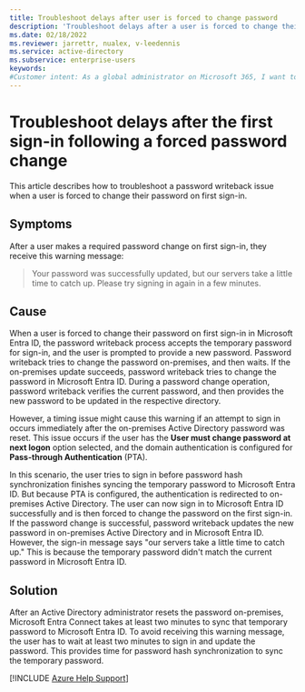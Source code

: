 ```yaml
---
title: Troubleshoot delays after user is forced to change password
description: 'Troubleshoot delays after a user is forced to change their password, and then signs in and gets this message: "Our servers take a little time to catch up."'
ms.date: 02/18/2022
ms.reviewer: jarrettr, nualex, v-leedennis
ms.service: active-directory
ms.subservice: enterprise-users
keywords:
#Customer intent: As a global administrator on Microsoft 365, I want to make sure that when I force a password reset on a user, they can change their temporary password in on-premises Active Directory so that they don't get frustrated and give up on the process.
---
```

# Troubleshoot delays after the first sign-in following a forced password change

This article describes how to troubleshoot a password writeback issue when a user is forced to change their password on first sign-in.

## Symptoms

After a user makes a required password change on first sign-in, they receive this warning message:

> Your password was successfully updated, but our servers take a little time to catch up. Please try signing in again in a few minutes.

## Cause

When a user is forced to change their password on first sign-in in Microsoft Entra ID, the password writeback process accepts the temporary password for sign-in, and the user is prompted to provide a new password. Password writeback tries to change the password on-premises, and then waits. If the on-premises update succeeds, password writeback tries to change the password in Microsoft Entra ID. During a password change operation, password writeback verifies the current password, and then provides the new password to be updated in the respective directory.

However, a timing issue might cause this warning if an attempt to sign in occurs immediately after the on-premises Active Directory password was reset. This issue occurs if the user has the **User must change password at next logon** option selected, and the domain authentication is configured for **Pass-through Authentication** (PTA).

In this scenario, the user tries to sign in before password hash synchronization finishes syncing the temporary password to Microsoft Entra ID. But because PTA is configured, the authentication is redirected to on-premises Active Directory. The user can now sign in to Microsoft Entra ID successfully and is then forced to change the password on the first sign-in. If the password change is successful, password writeback updates the new password in on-premises Active Directory and in Microsoft Entra ID. However, the sign-in message says "our servers take a little time to catch up." This is because the temporary password didn't match the current password in Microsoft Entra ID.

## Solution

After an Active Directory administrator resets the password on-premises, Microsoft Entra Connect takes at least two minutes to sync that temporary password to Microsoft Entra ID. To avoid receiving this warning message, the user has to wait at least two minutes to sign in and update the password. This provides time for password hash synchronization to sync the temporary password.

[!INCLUDE [Azure Help Support](../../../includes/azure-help-support.md)]
